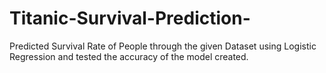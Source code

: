 # Titanic-Survival-Prediction-
Predicted Survival Rate of People through the given Dataset using Logistic Regression and tested the accuracy of the model created.

